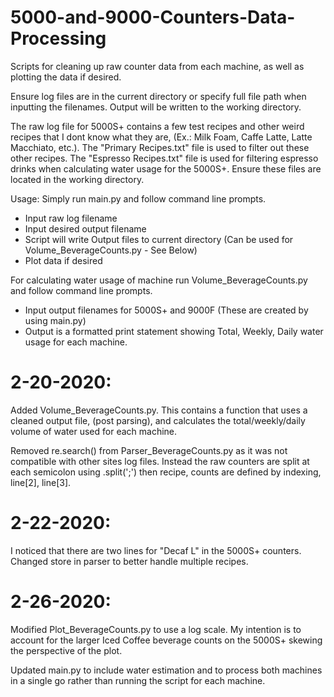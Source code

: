 # 5000-and-9000-Counters-Data-Processing
Scripts for cleaning up raw counter data from each machine, as well as plotting the data if desired.

Ensure log files are in the current directory or specify full file path when inputting the filenames.  Output will be written to the working directory.

The raw log file for 5000S+ contains a few test recipes and other weird recipes that I dont know what they are, (Ex.: Milk Foam, Caffe Latte, Latte Macchiato, etc.).  The "Primary Recipes.txt" file is used to filter out these other recipes.  The "Espresso Recipes.txt" file is used for filtering espresso drinks when calculating water usage for the 5000S+.  Ensure these files are located in the working directory.


Usage: Simply run main.py and follow command line prompts.
  - Input raw log filename
  - Input desired output filename
  - Script will write Output files to current directory (Can be used for Volume_BeverageCounts.py - See Below)
  - Plot data if desired

For calculating water usage of machine run Volume_BeverageCounts.py and follow command line prompts.
  - Input output filenames for 5000S+ and 9000F (These are created by using main.py)
  - Output is a formatted print statement showing Total, Weekly, Daily water usage for each machine.


# 2-20-2020:
Added Volume_BeverageCounts.py.  This contains a function that uses a cleaned output file, (post parsing), and calculates the total/weekly/daily volume of water used for each machine.

Removed re.search() from Parser_BeverageCounts.py as it was not compatible with other sites log files.  Instead the raw counters are split at each semicolon using .split(';') then recipe, counts are defined by indexing, line[2], line[3].


# 2-22-2020:
I noticed that there are two lines for "Decaf L" in the 5000S+ counters.  Changed store in parser to better handle multiple recipes.


# 2-26-2020:
Modified Plot_BeverageCounts.py to use a log scale.  My intention is to account for the larger Iced Coffee beverage counts on the 5000S+ skewing the perspective of the plot.

Updated main.py to include water estimation and to process both machines in a single go rather than running the script for each machine.
